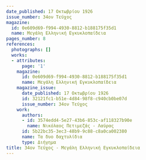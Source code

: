```yaml
---
date_published: 17 Οκτωβρίου 1926
issue_number: 34ον Τεύχος
magazine:
  id: 0e609d69-f994-4930-8812-b188175f35d1
  name: Μεγάλη Ελληνική Εγκυκλοπαίδεια
pages_number: 8
references:
  photographs: []
  works:
  - attributes:
      page: '1'
    magazine:
      id: 0e609d69-f994-4930-8812-b188175f35d1
      name: Μεγάλη Ελληνική Εγκυκλοπαίδεια
    magazine_issue:
      date_published: 17 Οκτωβρίου 1926
      id: 32121fc1-b51e-4d84-98f8-c940cb0be07d
      issue_number: 34ον Τεύχος
    work:
      authors:
      - id: 3574edd4-5e27-43b6-853c-af118327b90e
        name: Νικόλαος Πετιμεζάς - Λαύρας
      id: 5b22bc35-3ec3-48b9-9c88-c8a0ca002380
      name: Τα δυο δαχτυλίδια
      type: Διήγημα
title: 34ον Τεύχος - Μεγάλη Ελληνική Εγκυκλοπαίδεια
---
```


